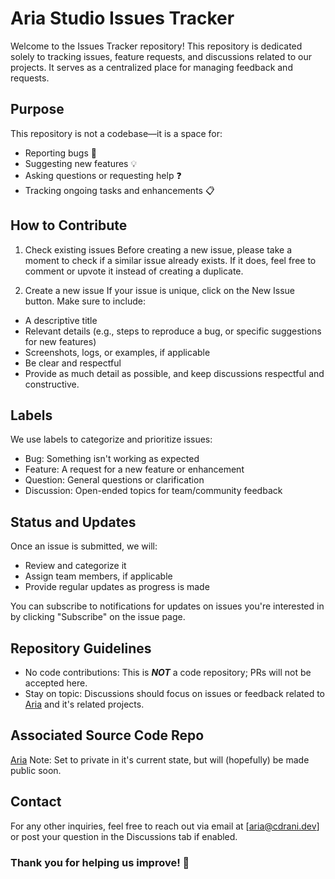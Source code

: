 # Aria Studio Issues Tracker

Welcome to the Issues Tracker repository! This repository is dedicated solely to tracking issues, feature requests, and discussions related to our projects. It serves as a centralized place for managing feedback and requests.

## Purpose

This repository is not a codebase—it is a space for:

-   Reporting bugs 🐛
-   Suggesting new features 💡
-   Asking questions or requesting help ❓
-   Tracking ongoing tasks and enhancements 📋

## How to Contribute

1. Check existing issues
   Before creating a new issue, please take a moment to check if a similar issue already exists. If it does, feel free to comment or upvote it instead of creating a duplicate.

2. Create a new issue
   If your issue is unique, click on the New Issue button. Make sure to include:

-   A descriptive title
-   Relevant details (e.g., steps to reproduce a bug, or specific suggestions for new features)
-   Screenshots, logs, or examples, if applicable
-   Be clear and respectful
-   Provide as much detail as possible, and keep discussions respectful and constructive.

## Labels

We use labels to categorize and prioritize issues:

-   Bug: Something isn't working as expected
-   Feature: A request for a new feature or enhancement
-   Question: General questions or clarification
-   Discussion: Open-ended topics for team/community feedback

## Status and Updates

Once an issue is submitted, we will:

-   Review and categorize it
-   Assign team members, if applicable
-   Provide regular updates as progress is made

You can subscribe to notifications for updates on issues you're interested in by clicking "Subscribe" on the issue page.

## Repository Guidelines

-   No code contributions: This is **_NOT_** a code repository; PRs will not be accepted here.
-   Stay on topic: Discussions should focus on issues or feedback related to [Aria](https://github.com/aria-studio/aria-ext) and it's related projects.

## Associated Source Code Repo

[Aria](https://github.com/aria-studio/aria-ext)
Note: Set to private in it's current state, but will (hopefully) be made public soon.

## Contact

For any other inquiries, feel free to reach out via email at [aria@cdrani.dev] or post your question in the Discussions tab if enabled.

### Thank you for helping us improve! 🙌
